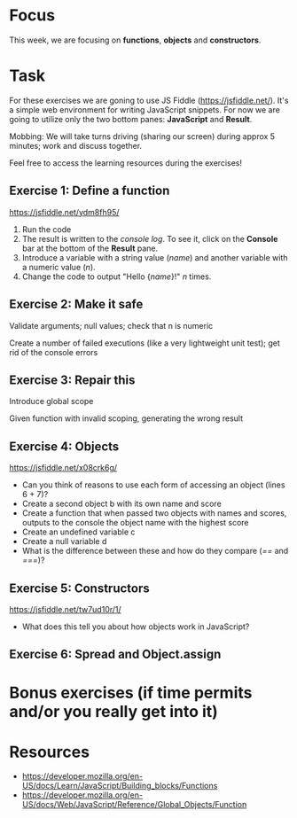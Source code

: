 # Focus

This week, we are focusing on **functions**, **objects** and **constructors**.

# Task

For these exercises we are goning to use JS Fiddle (https://jsfiddle.net/). It's a simple web environment for writing JavaScript snippets.
For now we are going to utilize only the two bottom panes: **JavaScript** and **Result**.

Mobbing: We will take turns driving (sharing our screen) during approx 5 minutes; work and discuss together.

Feel free to access the learning resources during the exercises!

## Exercise 1: Define a function

https://jsfiddle.net/ydm8fh95/
1. Run the code
2. The result is written to the *console log*. To see it, click on the **Console** bar at the bottom of the **Result** pane.
3. Introduce a variable with a string value (*name*) and another variable with a numeric value (*n*).
4. Change the code to output "Hello {*name*}!" *n* times.


## Exercise 2: Make it safe

Validate arguments; null values; check that n is numeric

Create a number of failed executions (like a very lightweight unit test); get rid of the console errors


## Exercise 3: Repair this

Introduce global scope

Given function with invalid scoping, generating the wrong result


## Exercise 4: Objects

https://jsfiddle.net/x08crk6g/
* Can you think of reasons to use each form of accessing an object (lines 6 + 7)?
* Create a second object b with its own name and score
* Create a function that when passed two objects with names and scores, outputs to the console the object name with the highest score
* Create an undefined variable c
* Create a null variable d
* What is the difference between these and how do they compare (*==* and *===*)?


## Exercise 5: Constructors

https://jsfiddle.net/tw7ud10r/1/
* What does this tell you about how objects work in JavaScript?


## Exercise 6: Spread and Object.assign


# Bonus exercises (if time permits and/or you really get into it)

# Resources
- https://developer.mozilla.org/en-US/docs/Learn/JavaScript/Building_blocks/Functions
- https://developer.mozilla.org/en-US/docs/Web/JavaScript/Reference/Global_Objects/Function
